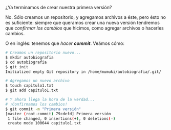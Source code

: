 ¿Ya terminamos de crear nuestra primera versión?

No. Sólo creamos un repositorio, y agregamos archivos a éste, pero ésto no es suficiente: siempre que queramos crear una nueva versión tendremos que _confirmar los cambios_ que hicimos, como agregar archivos o hacerles cambios. 

O en inglés: tenemos que _hacer **commit**_. Veámos cómo: 

```bash
# Creamos un repositorio nuevo...
$ mkdir autobiografia
$ cd autobiografia
$ git init 
Initialized empty Git repository in /home/mumuki/autobiografia/.git/

# Agregamos un nuevo archivo
$ touch capitulo1.txt
$ git add capitulo1.txt

# Y ahora llega la hora de la verdad...
# ¡Confirmamos los cambios!
$ git commit -m "Primera versión"
[master (root-commit) 79cdefd] Primera versión
 1 file changed, 0 insertions(+), 0 deletions(-)
 create mode 100644 capitulo1.txt
```

